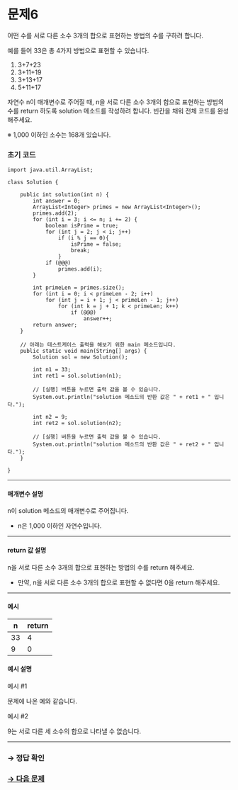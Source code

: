 # 문제6

어떤 수를 서로 다른 소수 3개의 합으로 표현하는 방법의 수를 구하려 합니다.

예를 들어 33은 총 4가지 방법으로 표현할 수 있습니다.

1. 3+7+23
2. 3+11+19
3. 3+13+17
4. 5+11+17

자연수 n이 매개변수로 주어질 때, n을 서로 다른 소수 3개의 합으로 표현하는 방법의 수를 return 하도록 solution 메소드를 작성하려 합니다. 빈칸을 채워 전체 코드를 완성해주세요.

※ 1,000 이하인 소수는 168개 있습니다.

### 초기 코드

```
import java.util.ArrayList;

class Solution {

    public int solution(int n) {
        int answer = 0;
        ArrayList<Integer> primes = new ArrayList<Integer>();
        primes.add(2);
        for (int i = 3; i <= n; i += 2) {
            boolean isPrime = true;
            for (int j = 2; j < i; j++)
                if (i % j == 0){
                    isPrime = false;
                    break;
                }
            if (@@@)
                primes.add(i);
        }
        
        int primeLen = primes.size();
        for (int i = 0; i < primeLen - 2; i++)
            for (int j = i + 1; j < primeLen - 1; j++)
                for (int k = j + 1; k < primeLen; k++)
                    if (@@@)
                        answer++;
        return answer;
    }
    
    // 아래는 테스트케이스 출력을 해보기 위한 main 메소드입니다.    
    public static void main(String[] args) {
        Solution sol = new Solution();
        
        int n1 = 33;
        int ret1 = sol.solution(n1);

        // [실행] 버튼을 누르면 출력 값을 볼 수 있습니다.
        System.out.println("solution 메소드의 반환 값은 " + ret1 + " 입니다.");
        
        int n2 = 9;
        int ret2 = sol.solution(n2);

        // [실행] 버튼을 누르면 출력 값을 볼 수 있습니다.
        System.out.println("solution 메소드의 반환 값은 " + ret2 + " 입니다.");
    } 
    
}
```

---

#### 매개변수 설명

n이 solution 메소드의 매개변수로 주어집니다.

* n은 1,000 이하인 자연수입니다.

---

#### return 값 설명

n을 서로 다른 소수 3개의 합으로 표현하는 방법의 수를 return 해주세요.
* 만약, n을 서로 다른 소수 3개의 합으로 표현할 수 없다면 0을 return  해주세요.

---

#### 예시

| n | return |
|---|--------|
| 33 | 4 |
| 9 | 0 |

#### 예시 설명

예시 #1

문제에 나온 예와 같습니다.

예시 #2

9는 서로 다른 세 소수의 합으로 나타낼 수 없습니다.

---

### → 정답 확인

### [→ 다음 문제](../no_07/ "COS Pro 1급 Java 3차 7번 문제")
